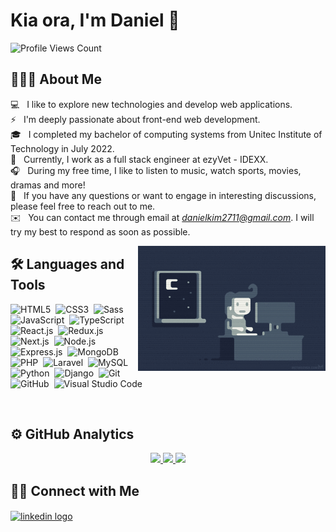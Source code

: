 # Kia ora, I'm Daniel 👋

![Profile Views Count](https://komarev.com/ghpvc/?username=danielkim2711&color=lightgrey&style=for-the-badge)

## 👨🏻‍💻 About Me

💻 &nbsp;&nbsp;I like to explore new technologies and develop web applications.\
⚡ &nbsp;&nbsp;I'm deeply passionate about front-end web development.\
🎓 &nbsp;&nbsp;I completed my bachelor of computing systems from Unitec Institute of Technology in July 2022.\
💼 &nbsp;&nbsp;Currently, I work as a full stack engineer at ezyVet - IDEXX.\
🎧 &nbsp;&nbsp;During my free time, I like to listen to music, watch sports, movies, dramas and more!\
💬 &nbsp;&nbsp;If you have any questions or want to engage in interesting discussions, please feel free to reach out to me.\
✉️ &nbsp;&nbsp;You can contact me through email at *danielkim2711@gmail.com*. I will try my best to respond as soon as possible.
<!-- 📄 &nbsp;&nbsp;Please have a look at my [CV](https://github.com/danielkim2711/danielkim2711/files/9125623/daniel_kim_cv.pdf) for more details about me. I'm open to feedback and suggestions! -->

<img alt="coding at night" src="./assets/images/coding_at_night.gif" width="300" height="200" align="right"/>

## 🛠 Languages and Tools

![HTML5](https://img.shields.io/badge/-HTML5-3F4859?style=flat&logo=HTML5&logoColor=E34F26)&nbsp;
![CSS3](https://img.shields.io/badge/-CSS3-3F4859?style=flat&logo=CSS3&logoColor=1572B6)&nbsp;
![Sass](https://img.shields.io/badge/-Sass-3F4859?style=flat&logo=Sass&logoColor=CC6699)&nbsp;
![JavaScript](https://img.shields.io/badge/-JavaScript-3F4859?style=flat&logo=JavaScript&logoColor=F7DF1E)&nbsp;
![TypeScript](https://img.shields.io/badge/-TypeScript-3F4859?style=flat&logo=TypeScript&logoColor=3178C6)&nbsp;
![React.js](https://img.shields.io/badge/-React.js-3F4859?style=flat&logo=React&logoColor=61DAFB)&nbsp;
![Redux.js](https://img.shields.io/badge/-Redux.js-3F4859?style=flat&logo=Redux&logoColor=764ABC)&nbsp;
![Next.js](https://img.shields.io/badge/-Next.js-3F4859?style=flat&logo=Next.js&logoColor=000000)&nbsp;
![Node.js](https://img.shields.io/badge/-Node.js-3F4859?style=flat&logo=Node.js&logoColor=339933)&nbsp;
![Express.js](https://img.shields.io/badge/-Express.js-3F4859?style=flat&logo=Express&logoColor=000000)&nbsp;
![MongoDB](https://img.shields.io/badge/-MongoDB-3F4859?style=flat&logo=MongoDB&logoColor=47a248)&nbsp;
![PHP](https://img.shields.io/badge/-PHP-3F4859?style=flat&logo=PHP&logoColor=777BB4)&nbsp;
![Laravel](https://img.shields.io/badge/-Laravel-3F4859?style=flat&logo=Laravel&logoColor=FF2D20)&nbsp;
![MySQL](https://img.shields.io/badge/-MySQL-3F4859?style=flat&logo=MySQL&logoColor=4479A1)&nbsp;
![Python](https://img.shields.io/badge/-Python-3F4859?style=flat&logo=Python&logoColor=3776AB)&nbsp;
![Django](https://img.shields.io/badge/-Django-3F4859?style=flat&logo=Django&logoColor=092E20)&nbsp;
![Git](https://img.shields.io/badge/-Git-3F4859?style=flat&logo=Git&logoColor=F05032)&nbsp;
![GitHub](https://img.shields.io/badge/-GitHub-3F4859?style=flat&logo=GitHub&logoColor=181717)&nbsp;
![Visual Studio Code](https://img.shields.io/badge/-Visual%20Studio%20Code-3F4859?style=flat&logo=Visual-Studio-Code&logoColor=007ACC)&nbsp;

<br />

## ⚙️ GitHub Analytics

<div align="center">
  <a href="https://github.com/danielkim2711">
    <img height="180px" src="https://github-readme-stats.vercel.app/api?username=danielkim2711&show_icons=true&theme=nord&custom_title=My%20GitHub%20Stats" />
    <img height="180px" src="https://github-readme-stats.vercel.app/api/top-langs/?username=danielkim2711&layout=compact&langs_count=6&custom_title=My%20Programming%20Languages&theme=nord" />
    <img height="180px" src="http://github-readme-streak-stats.herokuapp.com?user=danielkim2711&theme=nord&date_format=j%20M%5B%20Y%5D" />
  </a>
</div>

## 🤝🏻 Connect with Me

<a href="https://www.linkedin.com/in/danielkim2711/">
  <img align="center" src="https://raw.githubusercontent.com/rahuldkjain/github-profile-readme-generator/master/src/images/icons/Social/linked-in-alt.svg" alt="linkedin logo" height="30" width="40" />
</a>
